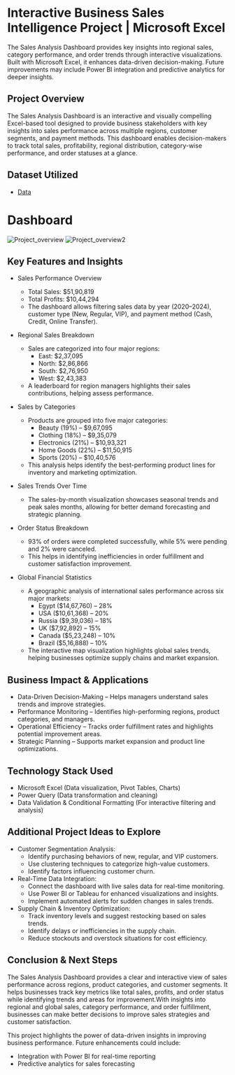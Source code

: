 # Interactive Business Sales Intelligence Project | Microsoft Excel
The Sales Analysis Dashboard provides key insights into regional sales, category performance, and order trends through interactive visualizations. Built with Microsoft Excel, it enhances data-driven decision-making. Future improvements may include Power BI integration and predictive analytics for deeper insights.

## Project Overview
The Sales Analysis Dashboard is an interactive and visually compelling Excel-based tool designed to provide business stakeholders with key insights into sales performance across multiple regions, customer segments, and payment methods. This dashboard enables decision-makers to track total sales, profitability, regional distribution, category-wise performance, and order statuses at a glance.

## Dataset Utilized
- <a href="https://github.com/Shakeel-Data/Sales-Analysis-Dashboard/blob/main/Dataset.xlsx">Data</a>

# Dashboard
![Project_overview](https://github.com/user-attachments/assets/85aabed7-92df-42f0-8ca6-f0aa6390faff)
![Project_overview2](https://github.com/user-attachments/assets/5bc6ee12-a00e-4e5c-a7a1-e7e1f4208158)

## Key Features and Insights
- Sales Performance Overview
  - Total Sales: $51,90,819
  - Total Profits: $10,44,294
  - The dashboard allows filtering sales data by year (2020–2024), customer type (New, Regular, VIP), and payment method (Cash, Credit, Online Transfer).

- Regional Sales Breakdown
  - Sales are categorized into four major regions:
    - East: $2,37,095
    - North: $2,86,866
    - South: $2,76,950
    - West: $2,43,383
  - A leaderboard for region managers highlights their sales contributions, helping assess performance.

- Sales by Categories
  - Products are grouped into five major categories:
    - Beauty (19%) – $9,67,095
    - Clothing (18%) – $9,35,079
    - Electronics (21%) – $10,93,321
    - Home Goods (22%) – $11,50,915
    - Sports (20%) – $10,40,576
  - This analysis helps identify the best-performing product lines for inventory and marketing optimization.

- Sales Trends Over Time
  - The sales-by-month visualization showcases seasonal trends and peak sales months, allowing for better demand forecasting and strategic planning.

- Order Status Breakdown
  - 93% of orders were completed successfully, while 5% were pending and 2% were canceled.
  - This helps in identifying inefficiencies in order fulfillment and customer satisfaction improvement.

- Global Financial Statistics
  - A geographic analysis of international sales performance across six major markets:
    - Egypt ($14,67,760) – 28%
    - USA ($10,61,368) – 20%
    - Russia ($9,39,036) – 18%
    - UK ($7,92,892) – 15%
    - Canada ($5,23,248) – 10%
    - Brazil ($5,16,888) – 10%
  - The interactive map visualization highlights global sales trends, helping businesses optimize supply chains and market expansion.

## Business Impact & Applications
- Data-Driven Decision-Making – Helps managers understand sales trends and improve strategies.
- Performance Monitoring – Identifies high-performing regions, product categories, and managers.
- Operational Efficiency – Tracks order fulfillment rates and highlights potential improvement areas.
- Strategic Planning – Supports market expansion and product line optimizations.

## Technology Stack Used
- Microsoft Excel (Data visualization, Pivot Tables, Charts)
- Power Query (Data transformation and cleaning)
- Data Validation & Conditional Formatting (For interactive filtering and analysis)

## Additional Project Ideas to Explore
- Customer Segmentation Analysis:
  - Identify purchasing behaviors of new, regular, and VIP customers.
  - Use clustering techniques to categorize high-value customers.
  - Identify factors influencing customer churn.
- Real-Time Data Integration:
  - Connect the dashboard with live sales data for real-time monitoring.
  - Use Power BI or Tableau for enhanced visualizations and insights.
  - Implement automated alerts for sudden changes in sales trends.
- Supply Chain & Inventory Optimization:
  - Track inventory levels and suggest restocking based on sales trends.
  - Identify delays or inefficiencies in the supply chain.
  - Reduce stockouts and overstock situations for cost efficiency.

## Conclusion & Next Steps
The Sales Analysis Dashboard provides a clear and interactive view of sales performance across regions, product categories, and customer segments. It helps businesses track key metrics like total sales, profits, and order status while identifying trends and areas for improvement.With insights into regional and global sales, category performance, and order fulfillment, businesses can make better decisions to improve sales strategies and customer satisfaction.

This project highlights the power of data-driven insights in improving business performance. Future enhancements could include:
- Integration with Power BI for real-time reporting
- Predictive analytics for sales forecasting
  
